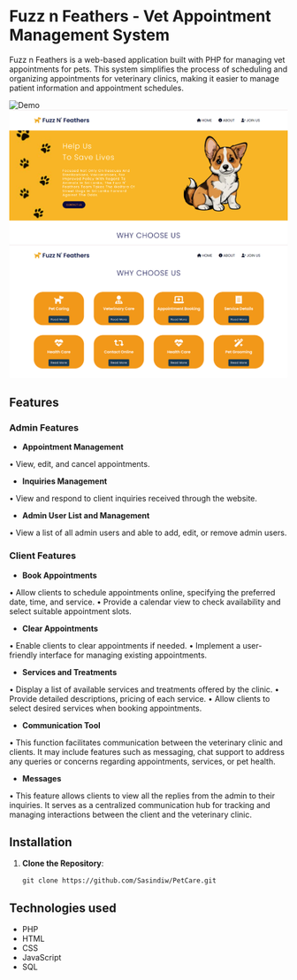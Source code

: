 # Fuzz n Feathers - Vet Appointment Management System

Fuzz n Feathers is a web-based application built with PHP for managing vet appointments for pets. This system simplifies the process of scheduling and organizing appointments for veterinary clinics, making it easier to manage patient information and appointment schedules.


![Demo](https://imgur.com/iD8JiLn.png)
<br>
![Demo](https://github.com/Sasindiw/PetCare/blob/main/about%20page.png?raw=true)
<br>
![Demo](https://github.com/Sasindiw/PetCare/blob/main/about%20page%201.png?raw=true)
<br>

## Features

### Admin Features

- **Appointment Management**

• View, edit, and cancel appointments.

- **Inquiries Management**

• View and respond to client inquiries received through the 
website.

- **Admin User List and Management**

• View a list of all admin users and able to add, edit, or remove 
admin users.

### Client Features

- **Book Appointments**

• Allow clients to schedule appointments online, specifying 
the preferred date, time, and service.
• Provide a calendar view to check availability and select 
suitable appointment slots.

- **Clear Appointments**

• Enable clients to clear appointments if needed.
• Implement a user-friendly interface for managing existing 
appointments.

- **Services and Treatments**

• Display a list of available services and treatments offered by 
the clinic.
• Provide detailed descriptions, pricing of each service.
• Allow clients to select desired services when booking 
appointments.

- **Communication Tool**

• This function facilitates communication between the 
veterinary clinic and clients. It may include features such as 
messaging, chat support to address any queries or concerns 
regarding appointments, services, or pet health.

- **Messages**

• This feature allows clients to view all the replies from the 
admin to their inquiries. It serves as a centralized 
communication hub for tracking and managing interactions 
between the client and the veterinary clinic.


## Installation

1. **Clone the Repository**: 
    ```
    git clone https://github.com/Sasindiw/PetCare.git
    ```

## Technologies used 

- PHP
- HTML
- CSS
- JavaScript
- SQL


